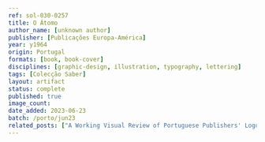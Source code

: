 ```yaml
---
ref: sol-030-0257
title: O Átomo
author_name: [unknown author]
publisher: [Publicações Europa-América]
year: y1964
origin: Portugal
formats: [book, book-cover]
disciplines: [graphic-design, illustration, typography, lettering]
tags: [Colecção Saber]
layout: artifact
status: complete
published: true
image_count:
date_added: 2023-06-23
batch: /porto/jun23
related_posts: ["A Working Visual Review of Portuguese Publishers' Logos"]
---
```

